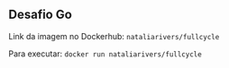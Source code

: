 ## Desafio Go

Link da imagem no Dockerhub: `nataliarivers/fullcycle`

Para executar: `docker run nataliarivers/fullcycle`
